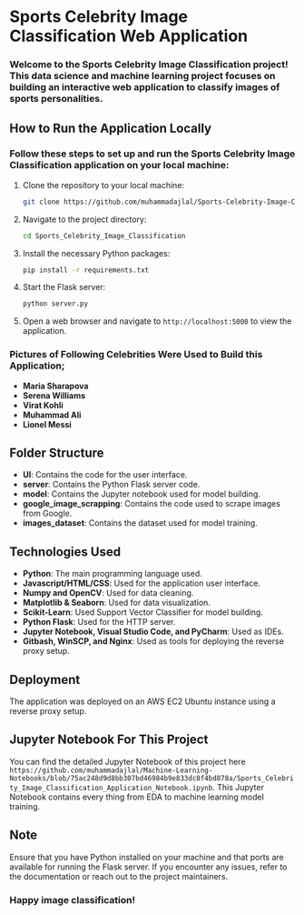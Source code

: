 # Sports Celebrity Image Classification Web Application

###  Welcome to the Sports Celebrity Image Classification project! This data science and machine learning project focuses on building an interactive web application to classify images of sports personalities.

## How to Run the Application Locally

### Follow these steps to set up and run the Sports Celebrity Image Classification application on your local machine:

1. Clone the repository to your local machine:

    ```bash
    git clone https://github.com/muhammadajlal/Sports-Celebrity-Image-Classification-Web-Application.git
    ```

2. Navigate to the project directory:

    ```bash
    cd Sports_Celebrity_Image_Classification
    ```

3. Install the necessary Python packages:

    ```bash
    pip install -r requirements.txt
    ```

4. Start the Flask server:

    ```bash
    python server.py
    ```

5. Open a web browser and navigate to `http://localhost:5000` to view the application.

### Pictures of Following Celebrities Were Used to Build this Application;
- **Maria Sharapova**
- **Serena Williams**
- **Virat Kohli**
- **Muhammad Ali**
- **Lionel Messi**


## Folder Structure

- **UI**: Contains the code for the user interface.
- **server**: Contains the Python Flask server code.
- **model**: Contains the Jupyter notebook used for model building.
- **google_image_scrapping**: Contains the code used to scrape images from Google.
- **images_dataset**: Contains the dataset used for model training.

## Technologies Used

- **Python**: The main programming language used.
- **Javascript/HTML/CSS**: Used for the application user interface.
- **Numpy and OpenCV**: Used for data cleaning.
- **Matplotlib & Seaborn**: Used for data visualization.
- **Scikit-Learn**: Used Support Vector Classifier for model building.
- **Python Flask**: Used for the HTTP server.
- **Jupyter Notebook, Visual Studio Code, and PyCharm**: Used as IDEs.
- **Gitbash, WinSCP, and Nginx**: Used as tools for deploying the reverse proxy setup.

## Deployment

The application was deployed on an AWS EC2 Ubuntu instance using a reverse proxy setup.

## Jupyter Notebook For This Project 
You can find the detailed Jupyter Notebook of this project here `https://github.com/muhammadajlal/Machine-Learning-Notebooks/blob/75ac248d9d8bb307bd46984b9e833dc8f4bd878a/Sports_Celebrity_Image_Classification_Application_Notebook.ipynb`. This Jupyter Notebook contains every thing from EDA to machine learning model training.

## Note

Ensure that you have Python installed on your machine and that ports are available for running the Flask server. If you encounter any issues, refer to the documentation or reach out to the project maintainers.

### Happy image classification!
